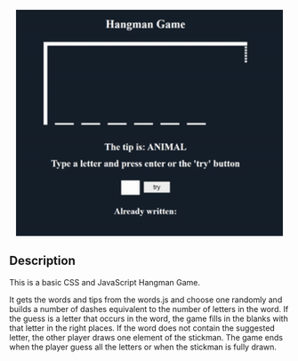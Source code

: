<p align="center">
    <img width="480" src="assets/images/preview.gif">
</p>

## Description
This is a basic CSS and JavaScript Hangman Game.

It gets the words and tips from the words.js and choose one randomly and builds a number of dashes equivalent to the number of letters in the word. If the guess is a letter that occurs in the word, the game fills in the blanks with that letter in the right places. If the word does not contain the suggested letter, the other player draws one element of the stickman. The game ends when the player guess all the letters or when the stickman is fully drawn.